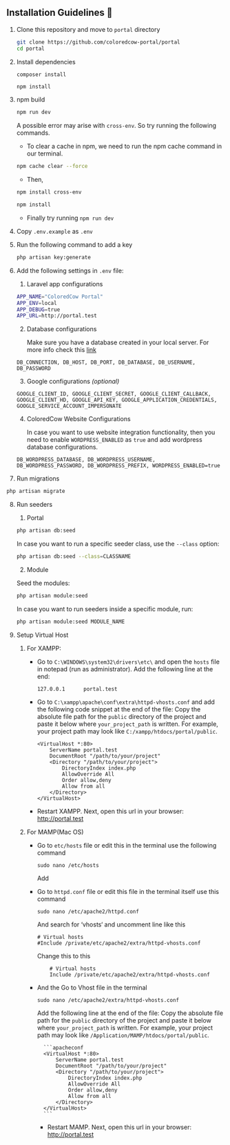 ## Installation Guidelines :rocket:

1. Clone this repository and move to `portal` directory
   ```sh
   git clone https://github.com/coloredcow-portal/portal
   cd portal
   ```

2. Install dependencies
   ```sh
   composer install 
   ```
   ```
   npm install
   ```

3. npm build
   ```sh
   npm run dev
   ```
    A possible error may arise with `cross-env`. So try running the following commands.
   - To clear a cache in npm, we need to run the npm cache command in our terminal.
   ```sh
   npm cache clear --force
   ```
   - Then, 
   ```sh
   npm install cross-env
   
   npm install
   ```
   - Finally try running `npm run dev`


4. Copy `.env.example` as `.env`


5. Run the following command to add a key
   ```sh
   php artisan key:generate
   ```

6. Add the following settings in `.env` file:
    1. Laravel app configurations
    ```sh
    APP_NAME="ColoredCow Portal"
    APP_ENV=local
    APP_DEBUG=true
    APP_URL=http://portal.test
    ```

    2. Database configurations

        Make sure you have a database created in your local server.
        For more info check this [link](https://www.youtube.com/watch?v=4geOENi3--M)

    ```
    DB_CONNECTION, DB_HOST, DB_PORT, DB_DATABASE, DB_USERNAME, DB_PASSWORD
    ```


    3. Google configurations _(optional)_
    ```
    GOOGLE_CLIENT_ID, GOOGLE_CLIENT_SECRET, GOOGLE_CLIENT_CALLBACK, GOOGLE_CLIENT_HD, GOOGLE_API_KEY, GOOGLE_APPLICATION_CREDENTIALS, GOOGLE_SERVICE_ACCOUNT_IMPERSONATE
    ```

    4. ColoredCow Website Configurations

        In case you want to use website integration functionality, then you need to enable `WORDPRESS_ENABLED` as `true` and add wordpress database configurations.

    ```
    DB_WORDPRESS_DATABASE, DB_WORDPRESS_USERNAME, DB_WORDPRESS_PASSWORD, DB_WORDPRESS_PREFIX, WORDPRESS_ENABLED=true
    ```

7. Run migrations
```sh
php artisan migrate
```

8. Run seeders
    1. Portal
    ```sh
    php artisan db:seed
    ```
    In case you want to run a specific seeder class, use the ```--class``` option:
    ```sh
    php artisan db:seed --class=CLASSNAME
    ```
    2. Module

    Seed the modules:
    ```sh
    php artisan module:seed
    ```
    In case you want to run seeders inside a specific module, run:
    ```sh
    php artisan module:seed MODULE_NAME
    ```

9. Setup Virtual Host
    1. For XAMPP:
         - Go to `C:\WINDOWS\system32\drivers\etc\` and open the `hosts` file in notepad (run as administrator). Add the following line at the end:

             ```
             127.0.0.1      portal.test
             ```

       - Go to `C:\xampp\apache\conf\extra\httpd-vhosts.conf` and add the following code snippet at the end of the file:
        Copy the absolute file path for the `public` directory of the project and paste it below where `your_project_path` is written. For example, your project path may look like `C:/xampp/htdocs/portal/public`.

            ```apacheconf
            <VirtualHost *:80>
                ServerName portal.test
                DocumentRoot "/path/to/your/project"
                <Directory "/path/to/your/project">
                    DirectoryIndex index.php
                    AllowOverride All
                    Order allow,deny
                    Allow from all
                </Directory>
            </VirtualHost>
            ```

       - Restart XAMPP. Next, open this url in your browser: http://portal.test
    
    2. For MAMP(Mac OS)
       - Go to `etc/hosts` file or edit this in the terminal use the following command
            ```
            sudo nano /etc/hosts
            ```
            Add

       - Go to `httpd.conf` file or edit this file in the terminal itself use this command
            ```
            sudo nano /etc/apache2/httpd.conf
            ```
            And search for ‘vhosts‘ and uncomment line like this
            ```
            # Virtual hosts
            #Include /private/etc/apache2/extra/httpd-vhosts.conf
            ```
            Change this to this
            ```
                # Virtual hosts
                Include /private/etc/apache2/extra/httpd-vhosts.conf
            ```
        - And the Go to Vhost file in the terminal 
            ```
            sudo nano /etc/apache2/extra/httpd-vhosts.conf
            ```
            Add the following line at the end of the file: 
            Copy the absolute file path for the `public` directory of the project and paste it below where `your_project_path` is written. For example, your project path may look like `/Application/MAMP/htdocs/portal/public`.

                ```apacheconf
                <VirtualHost *:80>
                    ServerName portal.test
                    DocumentRoot "/path/to/your/project"
                    <Directory "/path/to/your/project">
                        DirectoryIndex index.php
                        AllowOverride All
                        Order allow,deny
                        Allow from all
                    </Directory>
                </VirtualHost>
                ```
          - Restart MAMP. Next, open this url in your browser: http://portal.test
